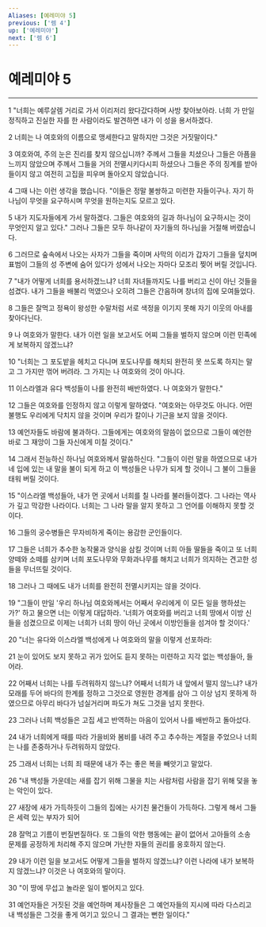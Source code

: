 ```yaml
---
Aliases: [예레미야 5]
previous: ['렘 4']
up: ['예레미야']
next: ['렘 6']
---
```

# 예레미야 5

***


1 "너희는 예루살렘 거리로 가서 이리저리 왔다갔다하며 사방 찾아보아라. 너희 가 만일 정직하고 진실한 자를 한 사람이라도 발견하면 내가 이 성을 용서하겠다. 

2 너희는 나 여호와의 이름으로 맹세한다고 말하지만 그것은 거짓말이다." 

3 여호와여, 주의 눈은 진리를 찾지 않으십니까? 주께서 그들을 치셨으나 그들은 아픔을 느끼지 않았으며 주께서 그들을 거의 전멸시키다시피 하셨으나 그들은 주의 징계를 받아들이지 않고 여전히 고집을 피우며 돌아오지 않았습니다. 

4 그때 나는 이런 생각을 했습니다. "이들은 정말 불쌍하고 미련한 자들이구나. 자기 하나님이 무엇을 요구하시며 무엇을 원하는지도 모르고 있다. 

5 내가 지도자들에게 가서 말하겠다. 그들은 여호와의 길과 하나님이 요구하시는 것이 무엇인지 알고 있다." 그러나 그들은 모두 하나같이 자기들의 하나님을 거절해 버렸습니다. 

6 그러므로 숲속에서 나오는 사자가 그들을 죽이며 사막의 이리가 갑자기 그들을 덮치며 표범이 그들의 성 주변에 숨어 있다가 성에서 나오는 자마다 모조리 찢어 버릴 것입니다. 

7 "내가 어떻게 너희를 용서하겠느냐? 너희 자녀들까지도 나를 버리고 신이 아닌 것들을 섬겼다. 내가 그들을 배불리 먹였으나 오히려 그들은 간음하며 창녀의 집에 모여들었다. 

8 그들은 잘먹고 정욕이 왕성한 수말처럼 서로 색정을 이기지 못해 자기 이웃의 아내를 찾아다닌다. 

9 나 여호와가 말한다. 내가 이런 일을 보고서도 어찌 그들을 벌하지 않으며 이런 민족에게 보복하지 않겠느냐? 

10 "너희는 그 포도밭을 헤치고 다니며 포도나무를 해치되 완전히 못 쓰도록 하지는 말고 그 가지만 꺾어 버려라. 그 가지는 나 여호와의 것이 아니다. 

11 이스라엘과 유다 백성들이 나를 완전히 배반하였다. 나 여호와가 말한다." 

12 그들은 여호와를 인정하지 않고 이렇게 말하였다. "여호와는 아무것도 아니다. 어떤 불행도 우리에게 닥치지 않을 것이며 우리가 칼이나 기근을 보지 않을 것이다. 

13 예언자들도 바람에 불과하다. 그들에게는 여호와의 말씀이 없으므로 그들이 예언한 바로 그 재앙이 그들 자신에게 미칠 것이다." 

14 그래서 전능하신 하나님 여호와께서 말씀하신다. "그들이 이런 말을 하였으므로 내가 네 입에 있는 내 말을 불이 되게 하고 이 백성들은 나무가 되게 할 것이니 그 불이 그들을 태워 버릴 것이다. 

15 "이스라엘 백성들아, 내가 먼 곳에서 너희를 칠 나라를 불러들이겠다. 그 나라는 역사가 깊고 막강한 나라이다. 너희는 그 나라 말을 알지 못하고 그 언어를 이해하지 못할 것이다. 

16 그들의 궁수병들은 무자비하게 죽이는 용감한 군인들이다. 

17 그들은 너희가 추수한 농작물과 양식을 삼킬 것이며 너희 아들 딸들을 죽이고 또 너희 양떼와 소떼를 삼키며 너희 포도나무와 무화과나무를 해치고 너희가 의지하는 견고한 성들을 무너뜨릴 것이다. 

18 그러나 그 때에도 내가 너희를 완전히 전멸시키지는 않을 것이다. 

19 "그들이 만일 '우리 하나님 여호와께서는 어째서 우리에게 이 모든 일을 행하셨는가?' 하고 물으면 너는 이렇게 대답하라. '너희가 여호와를 버리고 너희 땅에서 이방 신들을 섬겼으므로 이제는 너희가 너희 땅이 아닌 곳에서 이방인들을 섬겨야 할 것이다.' 

20 "너는 유다와 이스라엘 백성에게 나 여호와의 말을 이렇게 선포하라: 

21 눈이 있어도 보지 못하고 귀가 있어도 듣지 못하는 미련하고 지각 없는 백성들아, 들어라. 

22 어째서 너희는 나를 두려워하지 않느냐? 어째서 너희가 내 앞에서 떨지 않느냐? 내가 모래를 두어 바다의 한계를 정하고 그것으로 영원한 경계를 삼아 그 이상 넘지 못하게 하였으므로 아무리 바다가 넘실거리며 파도가 쳐도 그것을 넘지 못한다. 

23 그러나 너희 백성들은 고집 세고 반역하는 마음이 있어서 나를 배반하고 돌아섰다. 

24 내가 너희에게 때를 따라 가을비와 봄비를 내려 주고 추수하는 계절을 주었으나 너희는 나를 존중하거나 두려워하지 않았다. 

25 그래서 너희는 너희 죄 때문에 내가 주는 좋은 복을 빼앗기고 말았다. 

26 "내 백성들 가운데는 새를 잡기 위해 그물을 치는 사람처럼 사람을 잡기 위해 덫을 놓는 악인이 있다. 

27 새장에 새가 가득하듯이 그들의 집에는 사기친 물건들이 가득하다. 그렇게 해서 그들은 세력 있는 부자가 되어 

28 잘먹고 기름이 번질번질하다. 또 그들의 악한 행동에는 끝이 없어서 고아들의 소송 문제를 공정하게 처리해 주지 않으며 가난한 자들의 권리를 옹호하지 않는다. 

29 내가 이런 일을 보고서도 어떻게 그들을 벌하지 않겠느냐? 이런 나라에 내가 보복하지 않겠느냐? 이것은 나 여호와의 말이다. 

30 "이 땅에 무섭고 놀라운 일이 벌어지고 있다. 

31 예언자들은 거짓된 것을 예언하며 제사장들은 그 예언자들의 지시에 따라 다스리고 내 백성들은 그것을 좋게 여기고 있으니 그 결과는 뻔한 일이다."
